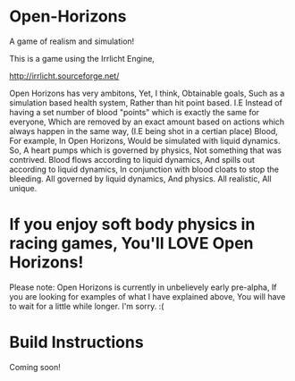 Open-Horizons
===============

A game of realism and simulation!

This is a game using the Irrlicht Engine,

http://irrlicht.sourceforge.net/

Open Horizons has very ambitons, Yet, I think, Obtainable goals, Such as a simulation based health system, Rather than hit point based. I.E Instead of having a set number of blood "points" which is exactly the same for everyone, Which are removed by an exact amount based on actions which always happen in the same way, (I.E being shot in a certian place) Blood, For example, In Open Horizons, Would be simulated with liquid dynamics. So, A heart pumps which is governed by physics, Not something that was contrived. Blood flows according to liquid dynamics, And spills out according to liquid dynamics, In conjunction with blood cloats to stop the bleeding. All governed by liquid dynamics, And physics. All realistic, All unique.

If you enjoy soft body physics in racing games, You'll LOVE Open Horizons!
===============

Please note: Open Horizons is currently in unbelievely early pre-alpha, If you are looking for examples of what I have explained above, You will have to wait for a little while longer. I'm sorry. :(

Build Instructions
===============
Coming soon!
